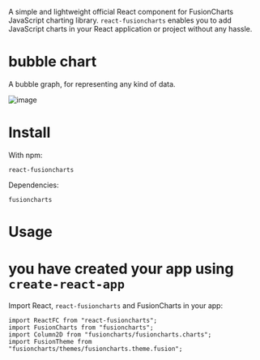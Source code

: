 A simple and lightweight official React component for FusionCharts JavaScript charting library. `react-fusioncharts` enables you to add JavaScript charts in your React application or project without any hassle.

# bubble chart
A bubble graph, for representing any kind of data.

![image](https://user-images.githubusercontent.com/35371660/102034986-abe99200-3e02-11eb-85d7-5128b90e2999.png)

# Install

With npm:

```
react-fusioncharts
```

Dependencies:


```
fusioncharts
```

# Usage

# you have created your app using `create-react-app`

Import React, `react-fusioncharts` and FusionCharts in your app:


```
import ReactFC from "react-fusioncharts";
import FusionCharts from "fusioncharts";
import Column2D from "fusioncharts/fusioncharts.charts";
import FusionTheme from "fusioncharts/themes/fusioncharts.theme.fusion";
```




